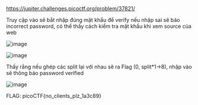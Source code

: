 https://jupiter.challenges.picoctf.org/problem/37821/

Truy cập vào sẽ bắt nhập đúng mật khẩu để verify nếu nhập sai sẽ báo incorrect password, có thể thấy cách kiểm tra mật khẩu khi xem source của web

![image](https://github.com/user-attachments/assets/175f826d-d872-47dd-9bb7-18e1f6224beb)

![image](https://github.com/user-attachments/assets/d6301461-9f2a-425d-9e20-09ce38ee8676)

Thấy rằng nếu ghép các split lại với nhau sẽ ra Flag (0, split*1->8), nhập vào sẽ thông báo password verified

![image](https://github.com/user-attachments/assets/a1e525d6-7bbc-4309-a06f-efed7adb598f)

FLAG: picoCTF{no_clients_plz_1a3c89}

